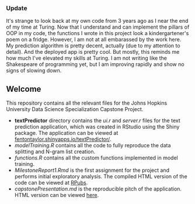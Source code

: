 ### Update
It's strange to look back at my own code from 3 years ago as I near the end of my time at Turing. Now that I understand and can implement the pillars of OOP in my code, the functions I wrote in this project look a kindergartener's poem on a fridge. However, I am not at all embarassed by the work here. My prediction algorithm is pretty decent, actually (due to my attention to detail). And the deployed app is pretty cool. But mostly, this reminds me how much I've elevated my skills at Turing. I am not writing like the Shakespeare of programming yet, but I am improving rapidly and show no signs of slowing down.

## Welcome

This repository contains all the relevant files for the Johns Hopkins University Data Science Specialization Capstone Project.

- **textPredictor** directory contains the *ui.r* and *server.r* files for the text prediction application, which was created in RStudio using the Shiny package. The application can be viewed at [fentontaylor.shinyapps.io/textPredictor/](https://fentontaylor.shinyapps.io/textPredictor/).
- *modelTraining.R* contains all the code to fully reproduce the data splitting and N-gram list creation.
- *functions.R* contains all the custom functions implemented in model training.
- *MilestoneReport1.Rmd* is the first assignment for the project and performs initial exploratory analysis. The compiled HTML version of the code can be viewed at [RPubs](http://rpubs.com/fentontaylor/251753).
- *capstonePresentation.md* is the reproducible pitch of the application. HTML version can be viewed [here](http://rpubs.com/fentontaylor/261942).
